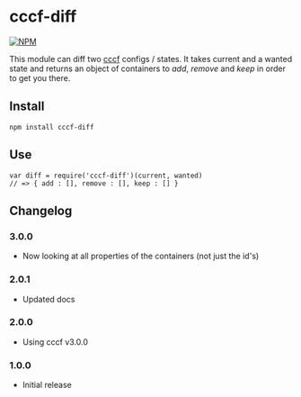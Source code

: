 # cccf-diff

[![NPM](https://nodei.co/npm/cccf-diff.png?downloads=true&downloadRank=true&stars=true)](https://nodei.co/npm/cccf-diff/)

This module can diff two [cccf](https://github.com/asbjornenge/cccf) configs / states. It takes current and a wanted state and returns an object of containers to *add*, *remove* and *keep* in order to get you there.

## Install

	npm install cccf-diff

## Use

	var diff = require('cccf-diff')(current, wanted)
	// => { add : [], remove : [], keep : [] }

## Changelog

### 3.0.0

* Now looking at all properties of the containers (not just the id's)

### 2.0.1

* Updated docs

### 2.0.0

* Using cccf v3.0.0

### 1.0.0

* Initial release
